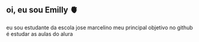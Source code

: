 ## oi, eu sou Emilly 🫀
eu sou estudante da escola jose marcelino 
meu principal objetivo no github é estudar as aulas do alura 
